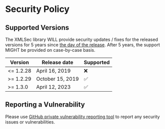 # Security Policy

## Supported Versions

The XMLSec library WILL provide security updates / fixes for the released versions for 5 years since [the day of the release](https://www.aleksey.com/xmlsec/news.html).
After 5 years, the support MIGHT be provided on case-by-case basis.

| Version   | Release date       | Supported          |
| --------- | -------------------|------------------- |
| <= 1.2.28 | April 16, 2019     | :x:                |
| >= 1.2.29 | October 15, 2019   | :white_check_mark: |
| >= 1.3.0  | April 12, 2023     | :white_check_mark: |

## Reporting a Vulnerability

Please use [GitHub private vulnerability reporting tool](https://docs.github.com/en/code-security/security-advisories/guidance-on-reporting-and-writing-information-about-vulnerabilities/privately-reporting-a-security-vulnerability)
to report any security issues or vulnerabilities.
